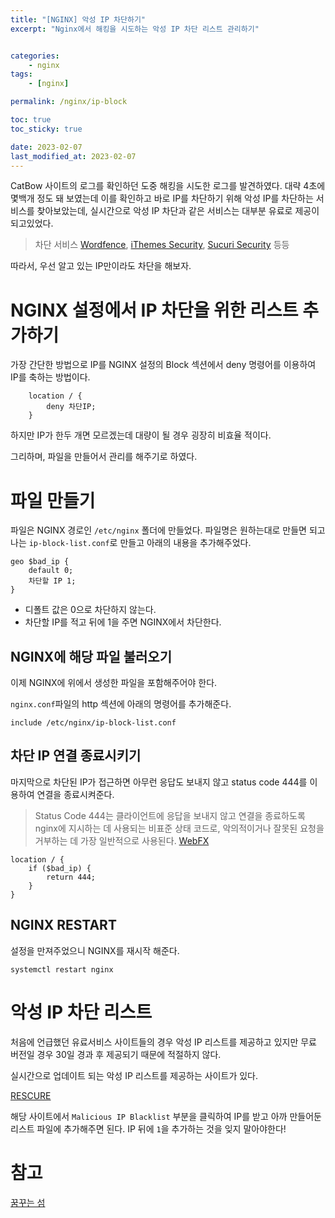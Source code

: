 ```yaml
---
title: "[NGINX] 악성 IP 차단하기"
excerpt: "Nginx에서 해킹을 시도하는 악성 IP 차단 리스트 관리하기"


categories:
    - nginx
tags:
    - [nginx]

permalink: /nginx/ip-block

toc: true
toc_sticky: true

date: 2023-02-07
last_modified_at: 2023-02-07
---
```


CatBow 사이트의 로그를 확인하던 도중 해킹을 시도한 로그를 발견하였다. 대략 4초에 몇백개 정도 돼 보였는데 이를 확인하고 바로 IP를 차단하기 위해 악성 IP를 차단하는 서비스를 찾아보았는데, 실시간으로 악성 IP 차단과 같은 서비스는 대부분 유료로 제공이 되고있었다. 

> 차단 서비스 [Wordfence](https://wordpress.org/plugins/wordfence/), [iThemes Security](https://wordpress.org/plugins/better-wp-security/), [Sucuri Security](https://sucuri.net/?clickid=y5NxyOUvTxyNU3TW9SSfKQdZUkA3CVSaAyi03w0&utm_source=impact&utm_campaign=referral) 등등 

따라서, 우선 알고 있는 IP만이라도 차단을 해보자.

# NGINX 설정에서 IP 차단을 위한 리스트 추가하기

가장 간단한 방법으로 IP를 NGINX 설정의 Block 섹션에서 deny 명령어를 이용하여 IP를 축하는 방법이다.

```shell
    location / {
        deny 차단IP;
    }
```

하지만 IP가 한두 개면 모르겠는데 대량이 될 경우 굉장히 비효율 적이다.

그리하며, 파일을 만들어서 관리를 해주기로 하였다.

# 파일 만들기

파일은 NGINX 경로인 `/etc/nginx` 폴더에 만들었다. 파일명은 원하는대로 만들면 되고 나는 `ip-block-list.conf`로 만들고 아래의 내용을 추가해주었다.

```shell
geo $bad_ip {
    default 0;
    차단할 IP 1; 
}
```

- 디폴트 값은 0으로 차단하지 않는다.
- 차단할 IP를 적고 뒤에 1을 주면 NGINX에서 차단한다.

## NGINX에 해당 파일 불러오기

이제 NGINX에 위에서 생성한 파일을 포함해주어야 한다.

`nginx.conf`파일의 http 섹션에 아래의 명령어를 추가해준다.

```shell
include /etc/nginx/ip-block-list.conf
```

## 차단 IP 연결 종료시키기

마지막으로 차단된 IP가 접근하면 아무런 응답도 보내지 않고 status code 444를 이용하여 연결을 종료시켜준다. 

> Status Code 444는 클라이언트에 응답을 보내지 않고 연결을 종료하도록 nginx에 지시하는 데 사용되는 비표준 상태 코드로, 악의적이거나 잘못된 요청을 거부하는 데 가장 일반적으로 사용된다. [WebFX](https://www.webfx.com/web-development/glossary/http-status-codes/what-is-a-444-status-code/)

```shell
location / {
    if ($bad_ip) {
        return 444;
    }
}
```

## NGINX RESTART

설정을 만져주었으니 NGINX를 재시작 해준다.

```shell
systemctl restart nginx
```

# 악성 IP 차단 리스트

처음에 언급했던 유료서비스 사이트들의 경우 악성 IP 리스트를 제공하고 있지만 무료 버전일 경우 30일 경과 후 제공되기 때문에 적절하지 않다.

실시간으로 업데이트 되는 악성 IP 리스트를 제공하는 사이트가 있다.

[RESCURE](https://rescure.fruxlabs.com/)

해당 사이트에서 `Malicious IP Blacklist` 부분을 클릭하여 IP를 받고 아까 만들어둔 리스트 파일에 추가해주면 된다. IP 뒤에 `1`을 추가하는 것을 잊지 말아야한다!

# 참고

[꿈꾸는 섬](https://happist.com/573158/%ED%95%B4%ED%82%B9-%EC%8B%9C%EB%8F%84-%EC%95%85%EC%84%B1-ip-%EC%B0%A8%EB%8B%A8-%EB%A6%AC%EC%8A%A4%ED%8A%B8-%EA%B4%80%EB%A6%AC-%EB%B0%A9%EB%B2%95-nginx-%EA%B8%B0%EC%A4%80)
